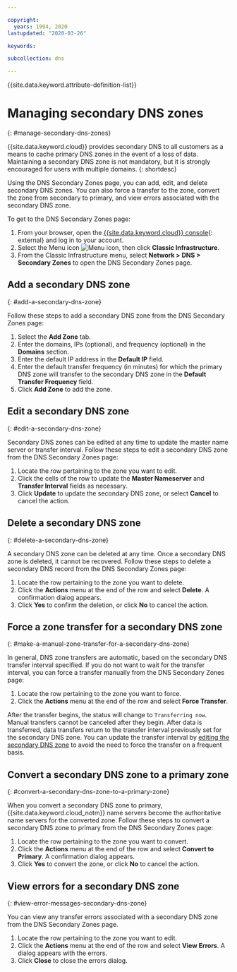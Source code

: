 ```yaml
---

copyright:
  years: 1994, 2020
lastupdated: "2020-03-26"

keywords:

subcollection: dns

---
```


{{site.data.keyword.attribute-definition-list}}

# Managing secondary DNS zones
{: #manage-secondary-dns-zones}

{{site.data.keyword.cloud}} provides secondary DNS to all customers as a means to cache primary DNS zones in the event of a loss of data. Maintaining a secondary DNS zone is not mandatory, but it is strongly encouraged for users with multiple domains.
{: shortdesc}

Using the DNS Secondary Zones page, you can add, edit, and delete secondary DNS zones. You can also force a transfer to the zone, convert the zone from secondary to primary, and view errors associated with the secondary DNS zone.

To get to the DNS Secondary Zones page:

1. From your browser, open the [{{site.data.keyword.cloud}} console](https://{DomainName}/){: external} and log in to your account.
1. Select the Menu icon ![Menu icon](../../icons/icon_hamburger.svg), then click **Classic Infrastructure**.
1. From the Classic Infrastructure menu, select **Network > DNS > Secondary Zones** to open the DNS Secondary Zones page.

## Add a secondary DNS zone
{: #add-a-secondary-dns-zone}

Follow these steps to add a secondary DNS zone from the DNS Secondary Zones page:

1. Select the **Add Zone** tab.
1. Enter the domains, IPs (optional), and frequency (optional) in the **Domains** section.
1. Enter the default IP address in the **Default IP** field.
1. Enter the default transfer frequency (in minutes) for which the primary DNS zone will transfer to the secondary DNS zone in the **Default Transfer Frequency** field.
1. Click **Add Zone** to add the zone.

## Edit a secondary DNS zone
{: #edit-a-secondary-dns-zone}

Secondary DNS zones can be edited at any time to update the master name server or transfer interval. Follow these steps to edit a secondary DNS zone from the DNS Secondary Zones page:

1. Locate the row pertaining to the zone you want to edit.
1. Click the cells of the row to update the **Master Nameserver** and **Transfer Interval** fields as necessary.
1. Click **Update** to update the secondary DNS zone, or select **Cancel** to cancel the action.

## Delete a secondary DNS zone
{: #delete-a-secondary-dns-zone}

A secondary DNS zone can be deleted at any time. Once a secondary DNS zone is deleted, it cannot be recovered. Follow these steps to delete a secondary DNS record from the DNS Secondary Zones page:

1. Locate the row pertaining to the zone you want to delete.
1. Click the **Actions** menu at the end of the row and select **Delete**. A confirmation dialog appears.
1. Click **Yes** to confirm the deletion, or click **No** to cancel the action.

## Force a zone transfer for a secondary DNS zone
{: #make-a-manual-zone-transfer-for-a-secondary-dns-zone}

In general, DNS zone transfers are automatic, based on the secondary DNS transfer interval specified. If you do not want to wait for the transfer interval, you can force a transfer manually from the DNS Secondary Zones page:

1. Locate the row pertaining to the zone you want to force.
1. Click the **Actions** menu at the end of the row and select **Force Transfer**.

After the transfer begins, the status will change to `Transferring now`. Manual transfers cannot be canceled after they begin. After data is transferred, data transfers return to the transfer interval previously set for the secondary DNS zone. You can update the transfer interval by [editing the secondary DNS zone](#edit-a-secondary-dns-zone) to avoid the need to force the transfer on a frequent basis.

## Convert a secondary DNS zone to a primary zone
{: #convert-a-secondary-dns-zone-to-a-primary-zone}

When you convert a secondary DNS zone to primary, {{site.data.keyword.cloud_notm}} name servers become the authoritative name servers for the converted zone. Follow these steps to convert a secondary DNS zone to primary from the DNS Secondary Zones page:

1. Locate the row pertaining to the zone you want to convert.
1. Click the **Actions** menu at the end of the row and select **Convert to Primary**. A confirmation dialog appears.
1. Click **Yes** to convert the zone, or click **No** to cancel the action.

## View errors for a secondary DNS zone
{: #view-error-messages-secondary-dns-zone}

You can view any transfer errors associated with a secondary DNS zone from the DNS Secondary Zones page.

1. Locate the row pertaining to the zone you want to edit.
1. Click the **Actions** menu at the end of the row and select **View Errors**. A dialog appears with the errors.
1. Click **Close** to close the errors dialog.
